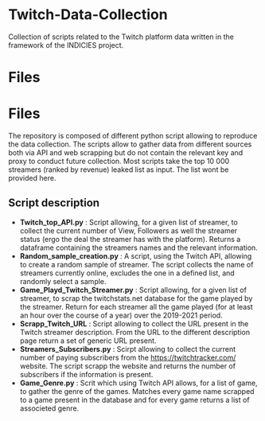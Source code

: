 # Twitch-Data-Collection

Collection of scripts related to the Twitch platform data written in the framework of the INDICIES project.

# Files

# Files

The repository is composed of different python script allowing to reproduce the data collection. 
The scripts allow to gather data from different sources both via API and web scrapping but do not contain the relevant key and proxy to conduct future collection. 
Most scripts take the top 10 000 streamers (ranked by revenue) leaked list as input. The list wont be provided here. 

## Script description 

 - **Twitch_top_API.py**  : Script allowing, for a given list of streamer, to collect the current number of View, Followers as well the streamer status (ergo the deal the streamer has with the platform). Returns a dataframe containing the streamers names and the relevant information. 
 - **Random_sample_creation.py** : A script, using the Twitch API, allowing to create a random sample of streamer. The script collects the name of streamers currently online, excludes the one in a defined list, and randomly select a sample. 
 - **Game_Playd_Twitch_Streamer.py** : Script allowing, for a given list of streamer, to scrap the twitchstats.net database for the game played by the streamer. Return for each streamer all the game played (for at least an hour over the course of a year) over the 2019-2021 period. 
 - **Scrapp_Twitch_URL** : Script allowing to collect the URL present in the Twitch streamer description. From the URL to the different description page return a set of generic URL present. 
 - **Streamers_Subscribers.py** : Scirpt allowing to collect the current number of paying subscribers from the https://twitchtracker.com/ website. The script scrapp the website and returns the number of subscribers if the information is present.
 - **Game_Genre.py** : Scrit which using Twitch API allows, for a list of game, to gather the genre of the games. Matches every game name scrapped to a game present in the database and for every game returns a list of associeted genre.
